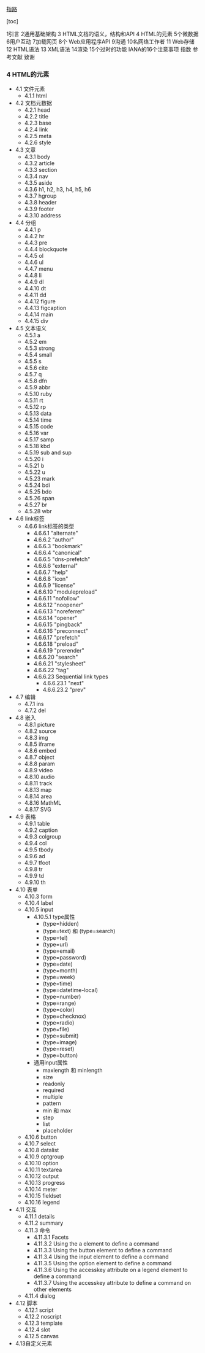 [指路](https://html.spec.whatwg.org/multipage/)

[toc]

1引言
2通用基础架构
3 HTML文档的语义，结构和API
4 HTML的元素
5个微数据
6用户互动
7加载网页
8个 Web应用程序API
9沟通
10名网络工作者
11 Web存储
12 HTML语法
13 XML语法
14渲染
15个过时的功能
IANA的16个注意事项
指数
参考文献
致谢

### 4 HTML的元素
- 4.1 文件元素
    - 4.1.1         html
- 4.2 文档元数据
    - 4.2.1         head
    - 4.2.2         title
    - 4.2.3         base
    - 4.2.4         link
    - 4.2.5         meta
    - 4.2.6         style
- 4.3 文章
    - 4.3.1         body
    - 4.3.2         article
    - 4.3.3         section
    - 4.3.4         nav
    - 4.3.5         aside
    - 4.3.6         h1, h2, h3, h4, h5, h6
    - 4.3.7         hgroup
    - 4.3.8         header
    - 4.3.9         footer
    - 4.3.10        address
- 4.4 分组
    - 4.4.1         p
    - 4.4.2         hr
    - 4.4.3         pre
    - 4.4.4         blockquote
    - 4.4.5         ol
    - 4.4.6         ul
    - 4.4.7         menu
    - 4.4.8         li
    - 4.4.9         dl
    - 4.4.10        dt
    - 4.4.11        dd
    - 4.4.12        figure
    - 4.4.13        figcaption
    - 4.4.14        main
    - 4.4.15        div
- 4.5 文本语义
    - 4.5.1          a
    - 4.5.2          em
    - 4.5.3          strong
    - 4.5.4          small
    - 4.5.5          s
    - 4.5.6          cite
    - 4.5.7          q
    - 4.5.8          dfn
    - 4.5.9          abbr
    - 4.5.10         ruby
    - 4.5.11         rt
    - 4.5.12         rp
    - 4.5.13         data
    - 4.5.14         time
    - 4.5.15         code
    - 4.5.16         var
    - 4.5.17         samp
    - 4.5.18         kbd
    - 4.5.19         sub and sup
    - 4.5.20         i
    - 4.5.21         b
    - 4.5.22         u
    - 4.5.23         mark
    - 4.5.24         bdi
    - 4.5.25         bdo
    - 4.5.26         span
    - 4.5.27         br
    - 4.5.28         wbr
- 4.6 link标签
    - 4.6.6 link标签的类型
        - 4.6.6.1   "alternate"
        - 4.6.6.2   "author"
        - 4.6.6.3   "bookmark"
        - 4.6.6.4   "canonical"
        - 4.6.6.5   "dns-prefetch"
        - 4.6.6.6   "external"
        - 4.6.6.7   "help"
        - 4.6.6.8   "icon"
        - 4.6.6.9   "license"
        - 4.6.6.10  "modulepreload"
        - 4.6.6.11  "nofollow"
        - 4.6.6.12  "noopener"
        - 4.6.6.13  "noreferrer"
        - 4.6.6.14  "opener"
        - 4.6.6.15  "pingback"
        - 4.6.6.16  "preconnect"
        - 4.6.6.17  "prefetch"
        - 4.6.6.18  "preload"
        - 4.6.6.19  "prerender"
        - 4.6.6.20  "search"
        - 4.6.6.21  "stylesheet"
        - 4.6.6.22  "tag"
        - 4.6.6.23 Sequential link types
            - 4.6.6.23.1 "next"
            - 4.6.6.23.2 "prev"
- 4.7 编辑
    - 4.7.1         ins
    - 4.7.2         del
- 4.8 嵌入
    - 4.8.1             picture
    - 4.8.2             source
    - 4.8.3             img
    - 4.8.5             iframe
    - 4.8.6             embed
    - 4.8.7             object
    - 4.8.8             param
    - 4.8.9             video
    - 4.8.10            audio
    - 4.8.11            track
    - 4.8.13            map
    - 4.8.14            area
    - 4.8.16            MathML
    - 4.8.17            SVG
- 4.9 表格
    - 4.9.1             table
    - 4.9.2             caption
    - 4.9.3             colgroup
    - 4.9.4             col
    - 4.9.5             tbody
    - 4.9.6                         ad
    - 4.9.7             tfoot
    - 4.9.8             tr
    - 4.9.9             td
    - 4.9.10            th
- 4.10 表单
    - 4.10.3            form
    - 4.10.4            label
    - 4.10.5            input
        - 4.10.5.1 type属性
            - (type=hidden)
            - (type=text) 和 (type=search)
            - (type=tel)
            - (type=url)
            - (type=email)
            - (type=password)
            - (type=date)
            - (type=month)
            - (type=week)
            - (type=time)
            - (type=datetime-local)
            - (type=number)
            - (type=range)
            - (type=color)
            - (type=checknox)
            - (type=radio)
            - (type=file)
            - (type=submit)
            - (type=image)
            - (type=reset)
            - (type=button)
        - 通用input属性
            - maxlength 和 minlength
            - size
            - readonly
            - required
            - multiple
            - pattern
            - min 和 max
            - step
            - list
            - placeholder
    - 4.10.6             button
    - 4.10.7             select
    - 4.10.8             datalist
    - 4.10.9             optgroup
    - 4.10.10            option
    - 4.10.11            textarea
    - 4.10.12            output
    - 4.10.13            progress
    - 4.10.14            meter
    - 4.10.15            fieldset
    - 4.10.16            legend
- 4.11 交互
    - 4.11.1 details
    - 4.11.2 summary
    - 4.11.3 命令
        - 4.11.3.1 Facets
        - 4.11.3.2 Using the a element to define a command
        - 4.11.3.3 Using the button element to define a command
        - 4.11.3.4 Using the input element to define a command
        - 4.11.3.5 Using the option element to define a command
        - 4.11.3.6 Using the accesskey attribute on a legend element to define a command
        - 4.11.3.7 Using the accesskey attribute to define a command on other elements
    - 4.11.4 dialog
- 4.12 脚本
    - 4.12.1 script
    - 4.12.2 noscript
    - 4.12.3 template
    - 4.12.4 slot
    - 4.12.5 canvas
- 4.13自定义元素
